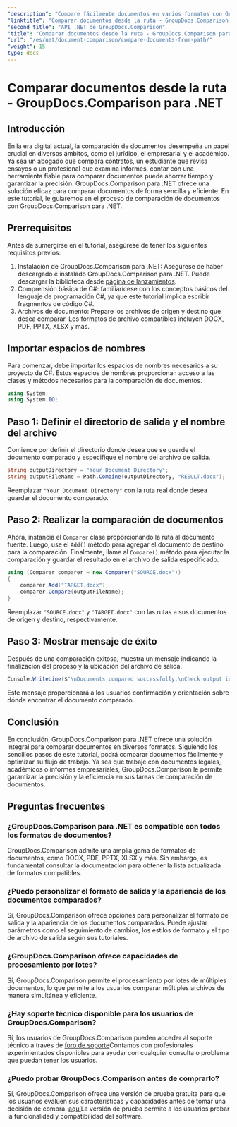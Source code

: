 ```yaml
---
"description": "Compare fácilmente documentos en varios formatos con GroupDocs.Comparison para .NET. Ahorre tiempo y garantice la precisión en sus tareas legales, académicas y empresariales."
"linktitle": "Comparar documentos desde la ruta - GroupDocs.Comparison para .NET"
"second_title": "API .NET de GroupDocs.Comparison"
"title": "Comparar documentos desde la ruta - GroupDocs.Comparison para .NET"
"url": "/es/net/document-comparison/compare-documents-from-path/"
"weight": 15
type: docs
---
```

# Comparar documentos desde la ruta - GroupDocs.Comparison para .NET

## Introducción
En la era digital actual, la comparación de documentos desempeña un papel crucial en diversos ámbitos, como el jurídico, el empresarial y el académico. Ya sea un abogado que compara contratos, un estudiante que revisa ensayos o un profesional que examina informes, contar con una herramienta fiable para comparar documentos puede ahorrar tiempo y garantizar la precisión. GroupDocs.Comparison para .NET ofrece una solución eficaz para comparar documentos de forma sencilla y eficiente. En este tutorial, le guiaremos en el proceso de comparación de documentos con GroupDocs.Comparison para .NET.
## Prerrequisitos
Antes de sumergirse en el tutorial, asegúrese de tener los siguientes requisitos previos:
1. Instalación de GroupDocs.Comparison para .NET: Asegúrese de haber descargado e instalado GroupDocs.Comparison para .NET. Puede descargar la biblioteca desde [página de lanzamientos](https://releases.groupdocs.com/comparison/net/).
2. Comprensión básica de C#: familiarícese con los conceptos básicos del lenguaje de programación C#, ya que este tutorial implica escribir fragmentos de código C#.
3. Archivos de documento: Prepare los archivos de origen y destino que desea comparar. Los formatos de archivo compatibles incluyen DOCX, PDF, PPTX, XLSX y más.

## Importar espacios de nombres
Para comenzar, debe importar los espacios de nombres necesarios a su proyecto de C#. Estos espacios de nombres proporcionan acceso a las clases y métodos necesarios para la comparación de documentos.
```csharp
using System;
using System.IO;
```
## Paso 1: Definir el directorio de salida y el nombre del archivo
Comience por definir el directorio donde desea que se guarde el documento comparado y especifique el nombre del archivo de salida.
```csharp
string outputDirectory = "Your Document Directory";
string outputFileName = Path.Combine(outputDirectory, "RESULT.docx");
```
Reemplazar `"Your Document Directory"` con la ruta real donde desea guardar el documento comparado.
## Paso 2: Realizar la comparación de documentos
Ahora, instancia el `Comparer` clase proporcionando la ruta al documento fuente. Luego, use el `Add()` método para agregar el documento de destino para la comparación. Finalmente, llame al `Compare()` método para ejecutar la comparación y guardar el resultado en el archivo de salida especificado.
```csharp
using (Comparer comparer = new Comparer("SOURCE.docx"))
{
    comparer.Add("TARGET.docx");
    comparer.Compare(outputFileName);
}
```
Reemplazar `"SOURCE.docx"` y `"TARGET.docx"` con las rutas a sus documentos de origen y destino, respectivamente.
## Paso 3: Mostrar mensaje de éxito
Después de una comparación exitosa, muestra un mensaje indicando la finalización del proceso y la ubicación del archivo de salida.
```csharp
Console.WriteLine($"\nDocuments compared successfully.\nCheck output in {outputDirectory}.");
```
Este mensaje proporcionará a los usuarios confirmación y orientación sobre dónde encontrar el documento comparado.

## Conclusión
En conclusión, GroupDocs.Comparison para .NET ofrece una solución integral para comparar documentos en diversos formatos. Siguiendo los sencillos pasos de este tutorial, podrá comparar documentos fácilmente y optimizar su flujo de trabajo. Ya sea que trabaje con documentos legales, académicos o informes empresariales, GroupDocs.Comparison le permite garantizar la precisión y la eficiencia en sus tareas de comparación de documentos.
## Preguntas frecuentes
### ¿GroupDocs.Comparison para .NET es compatible con todos los formatos de documentos?
GroupDocs.Comparison admite una amplia gama de formatos de documentos, como DOCX, PDF, PPTX, XLSX y más. Sin embargo, es fundamental consultar la documentación para obtener la lista actualizada de formatos compatibles.
### ¿Puedo personalizar el formato de salida y la apariencia de los documentos comparados?
Sí, GroupDocs.Comparison ofrece opciones para personalizar el formato de salida y la apariencia de los documentos comparados. Puede ajustar parámetros como el seguimiento de cambios, los estilos de formato y el tipo de archivo de salida según sus tutoriales.
### ¿GroupDocs.Comparison ofrece capacidades de procesamiento por lotes?
Sí, GroupDocs.Comparison permite el procesamiento por lotes de múltiples documentos, lo que permite a los usuarios comparar múltiples archivos de manera simultánea y eficiente.
### ¿Hay soporte técnico disponible para los usuarios de GroupDocs.Comparison?
Sí, los usuarios de GroupDocs.Comparison pueden acceder al soporte técnico a través de [foro de soporte](https://forum.groupdocs.com/c/comparison/12)Contamos con profesionales experimentados disponibles para ayudar con cualquier consulta o problema que puedan tener los usuarios.
### ¿Puedo probar GroupDocs.Comparison antes de comprarlo?
Sí, GroupDocs.Comparison ofrece una versión de prueba gratuita para que los usuarios evalúen sus características y capacidades antes de tomar una decisión de compra. [aquí](https://releases.groupdocs.com/)La versión de prueba permite a los usuarios probar la funcionalidad y compatibilidad del software.